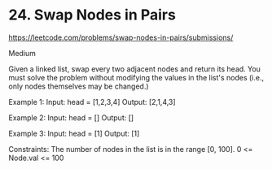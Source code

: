 # 24. Swap Nodes in Pairs 
https://leetcode.com/problems/swap-nodes-in-pairs/submissions/

Medium

Given a linked list, swap every two adjacent nodes and return its head. 
You must solve the problem without modifying the values in the list's nodes 
(i.e., only nodes themselves may be changed.)

Example 1:
Input: head = [1,2,3,4]
Output: [2,1,4,3]
 
Example 2:
Input: head = []
Output: []

Example 3:
Input: head = [1]
Output: [1]
 

Constraints:
The number of nodes in the list is in the range [0, 100]. 
0 <= Node.val <= 100
